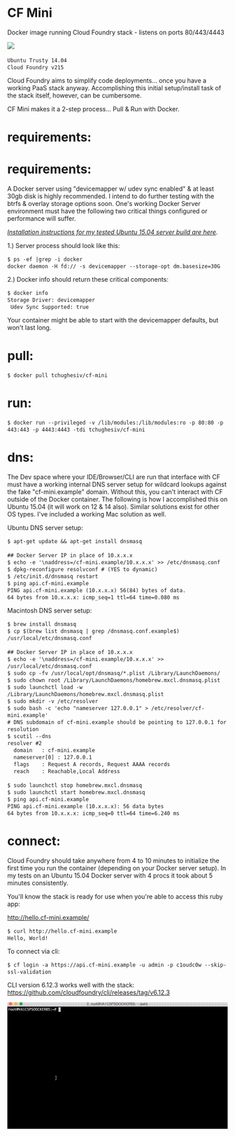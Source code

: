 # CF Mini
Docker image running Cloud Foundry stack - listens on ports 80/443/4443

[![](https://badge.imagelayers.io/tchughesiv/cf-mini.svg)](https://imagelayers.io/?images=tchughesiv/cf-mini:latest 'Get your own badge on imagelayers.io')

    Ubuntu Trusty 14.04
    Cloud Foundry v215

Cloud Foundry aims to simplify code deployments... once you have a working PaaS stack anyway. Accomplishing this initial setup/install task of the stack itself, however, can be cumbersome.

CF Mini makes it a 2-step process... Pull & Run with Docker.

# requirements:
# requirements:

A Docker server using "devicemapper w/ udev sync enabled" & at least 30gb disk is highly recommended. I intend to do further testing with the btrfs & overlay storage options soon. One's working Docker Server environment must have the following two critical things configured or performance will suffer.
  
  *[Installation instructions for my tested Ubuntu 15.04 server build are here](https://github.com/tchughesiv/cf-mini/blob/master/ubuntu15_04.md).*

  1.) Server process should look like this:

    $ ps -ef |grep -i docker
    docker daemon -H fd:// -s devicemapper --storage-opt dm.basesize=30G

  2.) Docker info should return these critical components:

    $ docker info
    Storage Driver: devicemapper
     Udev Sync Supported: true

  Your container might be able to start with the devicemapper defaults, but won't last long.
  
# pull:

    $ docker pull tchughesiv/cf-mini

# run:

    $ docker run --privileged -v /lib/modules:/lib/modules:ro -p 80:80 -p 443:443 -p 4443:4443 -tdi tchughesiv/cf-mini

# dns:

  The Dev space where your IDE/Browser/CLI are run that interface with CF must have a working internal DNS server setup for wildcard lookups against the fake "cf-mini.example" domain. Without this, you can't interact with CF outside of the Docker container.  The following is how I accomplished this on Ubuntu 15.04 (it will work on 12 & 14 also).  Similar solutions exist for other OS types. I've included a working Mac solution as well.

Ubuntu DNS server setup:

    $ apt-get update && apt-get install dnsmasq

    ## Docker Server IP in place of 10.x.x.x
    $ echo -e '\naddress=/cf-mini.example/10.x.x.x' >> /etc/dnsmasq.conf
    $ dpkg-reconfigure resolvconf # (YES to dynamic)
    $ /etc/init.d/dnsmasq restart
    $ ping api.cf-mini.example
    PING api.cf-mini.example (10.x.x.x) 56(84) bytes of data.
    64 bytes from 10.x.x.x: icmp_seq=1 ttl=64 time=0.080 ms

Macintosh DNS server setup:

    $ brew install dnsmasq
    $ cp $(brew list dnsmasq | grep /dnsmasq.conf.example$) /usr/local/etc/dnsmasq.conf

    ## Docker Server IP in place of 10.x.x.x
    $ echo -e '\naddress=/cf-mini.example/10.x.x.x' >> /usr/local/etc/dnsmasq.conf
    $ sudo cp -fv /usr/local/opt/dnsmasq/*.plist /Library/LaunchDaemons/
    $ sudo chown root /Library/LaunchDaemons/homebrew.mxcl.dnsmasq.plist
    $ sudo launchctl load -w /Library/LaunchDaemons/homebrew.mxcl.dnsmasq.plist
    $ sudo mkdir -v /etc/resolver
    $ sudo bash -c 'echo "nameserver 127.0.0.1" > /etc/resolver/cf-mini.example'
    # DNS subdomain of cf-mini.example should be pointing to 127.0.0.1 for resolution
    $ scutil --dns
    resolver #2
      domain   : cf-mini.example
      nameserver[0] : 127.0.0.1
      flags    : Request A records, Request AAAA records
      reach    : Reachable,Local Address

    $ sudo launchctl stop homebrew.mxcl.dnsmasq
    $ sudo launchctl start homebrew.mxcl.dnsmasq
    $ ping api.cf-mini.example
    PING api.cf-mini.example (10.x.x.x): 56 data bytes
    64 bytes from 10.x.x.x: icmp_seq=0 ttl=64 time=6.240 ms

# connect:

Cloud Foundry should take anywhere from 4 to 10 minutes to initialize the first time you run the container (depending on your Docker server setup).  In my tests on an Ubuntu 15.04 Docker server with 4 procs it took about 5 minutes consistently.

  You'll know the stack is ready for use when you're able to access this ruby app:

  <http://hello.cf-mini.example/>

    $ curl http://hello.cf-mini.example
    Hello, World!

To connect via cli:

    $ cf login -a https://api.cf-mini.example -u admin -p c1oudc0w --skip-ssl-validation

CLI version 6.12.3 works well with the stack:	<https://github.com/cloudfoundry/cli/releases/tag/v6.12.3>

![gif not loading](https://raw.githubusercontent.com/tchughesiv/images/master/cfmini.gif "CF-Mini Demo")
